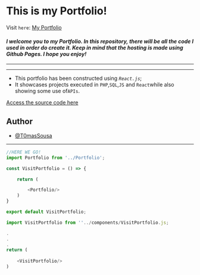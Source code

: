 # **This is my Portfolio!**

Visit `here`: [My Portfolio](https://t0massousa.github.io/portfolio/)


#### _I welcome you to my Portfolio. In this repository, there will be all the code I used in order do create it. Keep in mind that the hosting is made using Github Pages. I hope you enjoy!_
---
___

- This portfolio has been constructed using _`React.js`_;
- It showcases projects executed in `PHP`,`SQL`,`JS` and `React`while also showing some use of`APIs`.

[Access the source code here](https://github.com/T0masSousa/portfolio/tree/main/src)


## Author

- [@T0masSousa](https://github.com/T0masSousa)
---


```javascript
//HERE WE GO!
import Portfolio from '../Portfolio';

const VisitPortfolio = () => {

    return (

        <Portfolio/>
    )
}

export default VisitPortfolio;

import VisitPortfolio from ''../components/VisitPortfolio.js;

.
.
.
return (
    
    <VisitPortfolio/>
)

```
